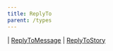 ```yaml
---
title: ReplyTo
parent: /types
---
```


<div class="font-mono whitespace-pre"><span class="opacity-50">|</span> <a href="/gh/types/replytomessage"  >ReplyToMessage</a>
<span class="opacity-50">|</span> <a href="/gh/types/replytostory"  >ReplyToStory</a></div>

